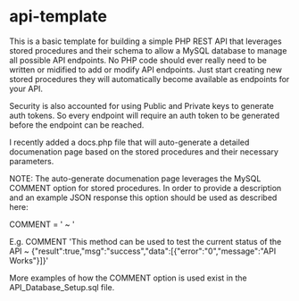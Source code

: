 # api-template

This is a basic template for building a simple PHP REST API that leverages stored procedures and their schema to allow a MySQL database to manage all possible API endpoints. No PHP code should ever really need to be written or midified to add or modify API endpoints. Just start creating new stored procedures they will automatically become available as endpoints for your API.

Security is also accounted for using Public and Private keys to generate auth tokens. So every endpoint will require an auth token to be generated before the endpoint can be reached.

I recently added a docs.php file that will auto-generate a detailed documenation page based on the stored procedures and their necessary parameters.

NOTE: The auto-generate documenation page leverages the MySQL COMMENT option for stored procedures. In order to provide a description and an example JSON response this option should be used as described here:

COMMENT = '<API Description> ~ <Example JSON Response>'

E.g.
COMMENT 'This method can be used to test the current status of the API ~ {"result":true,"msg":"success","data":[{"error":"0","message":"API Works"}]}'

More examples of how the COMMENT option is used exist in the API_Database_Setup.sql file.
